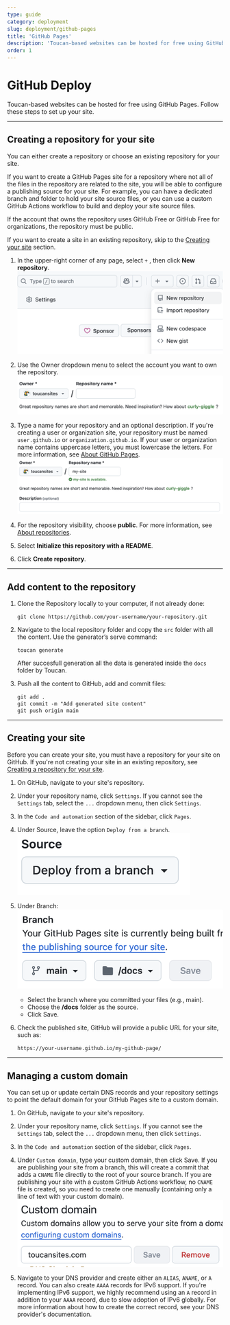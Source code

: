 ```yaml
---
type: guide
category: deployment
slug: deployment/github-pages
title: 'GitHub Pages'
description: 'Toucan-based websites can be hosted for free using GitHub Pages. Follow these steps to set up your site'
order: 1
---
```


# GitHub Deploy

Toucan-based websites can be hosted for free using GitHub Pages. Follow these steps to set up your site.

---

## Creating a repository for your site

You can either create a repository or choose an existing repository for your site.

If you want to create a GitHub Pages site for a repository where not all of the files in the repository are related to the site, you will be able to configure a publishing source for your site. For example, you can have a dedicated branch and folder to hold your site source files, or you can use a custom GitHub Actions workflow to build and deploy your site source files.

If the account that owns the repository uses GitHub Free or GitHub Free for organizations, the repository must be public.

If you want to create a site in an existing repository, skip to the [Creating your site](/github-deploy#creating-your-site) section.

1. In the upper-right corner of any page, select `+` , then click **New repository**.
   ![image1](./assets/image1.png)

2. Use the Owner dropdown menu to select the account you want to own the repository.
   ![image2](./assets/image2.png)

3. Type a name for your repository and an optional description. If you're creating a user or organization site, your repository must be named `user.github.io` or `organization.github.io`. If your user or organization name contains uppercase letters, you must lowercase the letters. For more information, see [About GitHub Pages](https://docs.github.com/en/pages/getting-started-with-github-pages/about-github-pages#types-of-github-pages-sites).
   ![image3](./assets/image3.png)

4. For the repository visibility, choose **public**. For more information, see [About repositories](https://docs.github.com/en/repositories/creating-and-managing-repositories/about-repositories#about-repository-visibility).

5. Select **Initialize this repository with a README**.

6. Click **Create repository**.

---

## Add content to the repository

1. Clone the Repository locally to your computer, if not already done:

   ```
   git clone https://github.com/your-username/your-repository.git
   ```

2. Navigate to the local repository folder and copy the `src` folder with all the content.
   Use the generator’s serve command:

   ```
   toucan generate
   ```

   After succesfull generation all the data is generated inside the `docs` folder by Toucan.

3. Push all the content to GitHub, add and commit files:

   ```
   git add .
   git commit -m "Add generated site content"
   git push origin main
   ```

---

## Creating your site

Before you can create your site, you must have a repository for your site on GitHub. If you're not creating your site in an existing repository, see [Creating a repository for your site](/github-deploy#creating-a-repository-for-your-site).

1. On GitHub, navigate to your site's repository.

2. Under your repository name, click `Settings`. If you cannot see the `Settings` tab, select the `...` dropdown menu, then click `Settings`.

3. In the `Code and automation` section of the sidebar, click `Pages`.

4. Under Source, leave the option `Deploy from a branch`.
   ![image4](./assets/image4.png)

5. Under Branch:
   ![image5](./assets/image5.png)

   - Select the branch where you committed your files (e.g., main).
   - Choose the **/docs** folder as the source.
   - Click Save.

6. Check the published site, GitHub will provide a public URL for your site, such as:

   ```
   https://your-username.github.io/my-github-page/
   ```

---

## Managing a custom domain

You can set up or update certain DNS records and your repository settings to point the default domain for your GitHub Pages site to a custom domain.

1. On GitHub, navigate to your site's repository.

2. Under your repository name, click `Settings`. If you cannot see the `Settings` tab, select the `...` dropdown menu, then click `Settings`.

3. In the `Code and automation` section of the sidebar, click `Pages`.

4. Under `Custom domain`, type your custom domain, then click Save. If you are publishing your site from a branch, this will create a commit that adds a `CNAME` file directly to the root of your source branch. If you are publishing your site with a custom GitHub Actions workflow, no `CNAME` file is created, so you need to create one manually (containing only a line of text with your custom domain).
   ![image6](./assets/image6.png)

5. Navigate to your DNS provider and create either an `ALIAS`, `ANAME`, or `A` record. You can also create `AAAA` records for IPv6 support. If you're implementing IPv6 support, we highly recommend using an `A` record in addition to your `AAAA` record, due to slow adoption of IPv6 globally. For more information about how to create the correct record, see your DNS provider's documentation.
